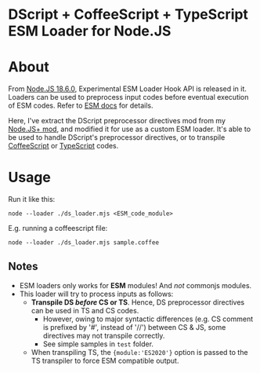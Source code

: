 # DScript + CoffeeScript + TypeScript ESM Loader for Node.JS

# About
From [Node.JS 18.6.0](https://nodejs.org/en/blog/release/v18.6.0/), Experimental ESM Loader Hook API is released in it. Loaders can be used to preprocess input codes before eventual execution of ESM codes. Refer to [ESM docs](https://nodejs.org/api/esm.html) for details.

Here, I've extract the DScript preprocessor directives mod from my [Node.JS+ mod](https://github.com/sdneon/node), and modified it for use as a custom ESM loader. It's able to be used to handle DScript's preprocessor directives, or to transpile [CoffeeScript](https://coffeescript.org/) or [TypeScript](https://www.typescriptlang.org/) codes.

# Usage
Run it like this:
```
node --loader ./ds_loader.mjs <ESM_code_module>
```

E.g. running a coffeescript file:
```
node --loader ./ds_loader.mjs sample.coffee
```

## Notes
* ESM loaders only works for **ESM** modules! And *not* commonjs modules.
* This loader will try to process inputs as follows:
  * **Transpile DS *before* CS or TS**. Hence, DS preprocessor directives can be used in TS and CS codes.
    * However, owing to major syntactic differences (e.g. CS comment is prefixed by '#', instead of '//') between CS & JS, some directives may not transpile correctly.
    * See simple samples in `test` folder.
  * When transpiling TS, the `{module:'ES2020'}` option is passed to the TS transpiler to force ESM compatible output.
